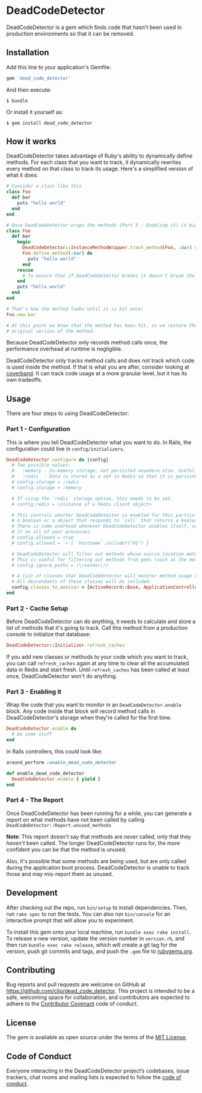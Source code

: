 # DeadCodeDetector

DeadCodeDetector is a gem which finds code that hasn't been used in production environments so that it can be removed.

## Installation

Add this line to your application's Gemfile:

```ruby
gem 'dead_code_detector'
```

And then execute:

    $ bundle

Or install it yourself as:

    $ gem install dead_code_detector

## How it works

DeadCodeDetector takes advantage of Ruby's ability to dynamically define methods. For each class that you want to track, it dynamically rewrites every method on that class to track its usage. Here's a simplified version of what it does:

```ruby
# Consider a class like this
class Foo
  def bar
    puts "hello world"
  end
end

# Once DeadCodeDetector wraps the methods (Part 3 - Enabling it) it might look like this
class Foo
  def bar
    begin
      DeadCodeDetector::InstanceMethodWrapper.track_method(Foo, :bar) # Track that this method was called
      Foo.define_method(:bar) do
        puts "hello world"
      end
    rescue
      # To ensure that if DeadCodeDetector breaks it doesn't break the existing code
    end
    puts "hello world"
  end
end

# That's how the method looks until it is hit once:
Foo.new.bar

# At this point we know that the method has been hit, so we restore the
# original version of the method.
```

Because DeadCodeDetector only records method calls once, the performance overhead at runtime is negligible.

DeadCodeDetector only tracks method calls and does not track which code is used inside the method. If that is what you are after, consider looking at [coverband](https://github.com/danmayer/coverband). It can track code usage at a more granular level, but it has its own tradeoffs.

## Usage

There are four steps to using DeadCodeDetector:

### Part 1 - Configuration

This is where you tell DeadCodeDetector what you want to do. In Rails, the configuration could live in `config/initializers`.

```ruby
DeadCodeDetector.configure do |config|
  # Two possible values:
  #   :memory - In-memory storage, not persisted anywhere else. Useful for test environments.
  #   :redis  - Data is stored as a set in Redis so that it is persisted across processes.
  # config.storage = :redis
  # config.storage = :memory

  # If using the `redis` storage option, this needs to be set.
  # config.redis = <instance of a Redis client object>

  # This controls whether DeadCodeDetector is enabled for this particular process, and takes either
  # a boolean or a object that responds to `call` that returns a boolean.
  # There is some overhead whenever DeadCodeDetector enables itself, so you might not want to enable
  # it on all of your processes.
  # config.allowed = true
  # config.allowed = -> { `hostname`.include?("01") }

  # DeadCodeDetector will filter out methods whose source_location matches this regular expression.
  # This is useful for filtering out methods from gems (such as the methods from ActiveRecord::Base)
  # config.ignore_paths = /\/vendor\//

  # A list of classes that DeadCodeDetector will monitor method usage on.
  # All descendants of these classes will be included.
  config.classes_to_monitor = [ActiveRecord::Base, ApplicationController]
end
```

### Part 2 - Cache Setup

Before DeadCodeDetector can do anything, it needs to calculate and store a list of methods that it's going to track. Call this method from a production console to initialize that database:

```ruby
DeadCodeDetector::Initializer.refresh_caches
```

If you add new classes or methods to your code which you want to track, you can call `refresh_caches` again at any time to clear all the accumulated data in Redis and start fresh. Until `refresh_caches` has been called at least once, DeadCodeDetector won't do anything.

### Part 3 - Enabling it

Wrap the code that you want to monitor in an `DeadCodeDetector.enable` block. Any code inside that block will record method calls in DeadCodeDetector's storage when they're called for the first time.

```ruby
DeadCodeDetector.enable do
  # Do some stuff
end
```

In Rails controllers, this could look like:
```ruby
around_perform :enable_dead_code_detector

def enable_dead_code_detector
  DeadCodeDetector.enable { yield }
end
```

### Part 4 - The Report

Once DeadCodeDetector has been running for a while, you can generate a report on what methods have not been called by calling `DeadCodeDetector::Report.unused_methods`

**Note**: This report doesn't say that methods are _never_ called, only that they _haven't_ been called. The longer DeadCodeDetector runs for, the more confident you can be that the method is unused.

Also, it's possible that some methods are being used, but are only called during the application boot process. DeadCodeDetector is unable to track those and may mis-report them as unused.

## Development

After checking out the repo, run `bin/setup` to install dependencies. Then, run `rake spec` to run the tests. You can also run `bin/console` for an interactive prompt that will allow you to experiment.

To install this gem onto your local machine, run `bundle exec rake install`. To release a new version, update the version number in `version.rb`, and then run `bundle exec rake release`, which will create a git tag for the version, push git commits and tags, and push the `.gem` file to [rubygems.org](https://rubygems.org).

## Contributing

Bug reports and pull requests are welcome on GitHub at https://github.com/clio/dead_code_detector. This project is intended to be a safe, welcoming space for collaboration, and contributors are expected to adhere to the [Contributor Covenant](http://contributor-covenant.org) code of conduct.

## License

The gem is available as open source under the terms of the [MIT License](https://opensource.org/licenses/MIT).

## Code of Conduct

Everyone interacting in the DeadCodeDetector project’s codebases, issue trackers, chat rooms and mailing lists is expected to follow the [code of conduct](https://github.com/clio/dead_code_detector/blob/master/CODE_OF_CONDUCT.md).
